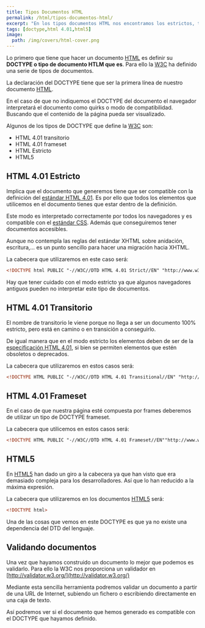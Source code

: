 ```yaml
---
title: Tipos Documentos HTML
permalink: /html/tipos-documentos-html/
excerpt: "En los tipos documentos HTML nos encontramos los estrictos, transitorios y frameset de html 4.01 y el doctype para html5."
tags: [doctype,html 4.01,html5]
image:
  path: /img/covers/html-cover.png
---
```


Lo primero que tiene que hacer un documento [HTML](https://www.manualweb.net/html/) es definir su **DOCTYPE o tipo de documento HTLM que es**. Para ello la [W3C](http://www.w3.org/) ha definido una serie de tipos de documentos.


La declaración del DOCTYPE tiene que ser la primera línea de nuestro documento [HTML](https://www.manualweb.net/html/).


En el caso de que no indiquemos el DOCTYPE del documento el navegador interpretará el documento como quirks o modo de compatibilidad. Buscando que el contenido de la página pueda ser visualizado.


Algunos de los tipos de DOCTYPE que define la [W3C](http://www.w3.org/) son:

- HTML 4.01 transitorio
- HTML 4.01 frameset
- HTML Estricto
- HTML5

## HTML 4.01 Estricto


Implica que el documento que generemos tiene que ser compatible con la definición del [estándar HTML 4.01](https://manualweb.net/html/historia-html-estandar/#html-401). Es por ello que todos los elementos que utilicemos en el documento tienes que estar dentro de la definición.


Este modo es interpretado correctamente por todos los navegadores y es compatible con el [estándar CSS](https://www.manualweb.net/css/). Además que conseguiremos tener documentos accesibles.


Aunque no contempla las reglas del estándar XHTML sobre anidación, escritura,… es un punto sencillo para hacer una migración hacia XHTML.


La cabecera que utilizaremos en este caso será:


```html
<!DOCTYPE html PUBLIC "-//W3C//DTD HTML 4.01 Strict//EN" "http://www.w3.org/TR/html4/strict.dtd">
```


Hay que tener cuidado con el modo estricto ya que algunos navegadores antiguos pueden no interpretar este tipo de documentos.


## HTML 4.01 Transitorio


El nombre de transitorio le viene porque no llega a ser un documento 100% estricto, pero está en camino o en transición a conseguirlo.


De igual manera que en el modo estricto los elementos deben de ser de la [especificación HTML 4.01](https://manualweb.net/html/historia-html-estandar/#html-401), si bien se permiten elementos que estén obsoletos o deprecados.


La cabecera que utilizaremos en estos casos será:


```html
<!DOCTYPE HTML PUBLIC "-//W3C//DTD HTML 4.01 Transitional//EN" "http://www.w3.org/TR/html4/loose.dtd">
```


## HTML 4.01 Frameset


En el caso de que nuestra página esté compuesta por frames deberemos de utilizar un tipo de DOCTYPE frameset.


La cabecera que utilicemos en estos casos será:


```html
<!DOCTYPE HTML PUBLIC "-//W3C//DTD HTML 4.01 Frameset//EN""http://www.w3.org/TR/html4/frameset.dtd">
```


## HTML5


En [HTML5](https://www.manualweb.net/html5/) han dado un giro a la cabecera ya que han visto que era demasiado compleja para los desarrolladores. Así que lo han reducido a la máxima expresión.


La cabecera que utilizaremos en los documentos [HTML5](https://www.manualweb.net/html5/) será:


```html
<!DOCTYPE html>
```


Una de las cosas que vemos en este DOCTYPE es que ya no existe una dependencia del DTD del lenguaje.


## Validando documentos


Una vez que hayamos construido un documento lo mejor que podemos es validarlo. Para ello la W3C nos proporciona un validador en [http://validator.w3.org/](http://validator.w3.org/)


Mediante esta sencilla herramienta podremos validar un documento a partir de una URL de Internet, subiendo un fichero o escribiendo directamente en una caja de texto.


Así podremos ver si el documento que hemos generado es compatible con el DOCTYPE que hayamos definido.

